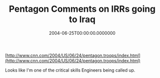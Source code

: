 ﻿---
title: Pentagon Comments on IRRs going to Iraq
date: "2004-06-25T00:00:00.0000000"
featuredImage: img/pentagon-comments-on-irrs-going-to-iraq-featured.png
---

[http://www.cnn.com/2004/US/06/24/pentagon.troops/index.html](http://www.cnn.com/2004/US/06/24/pentagon.troops/index.html)

Looks like I'm one of the critical skills Engineers being called up.

